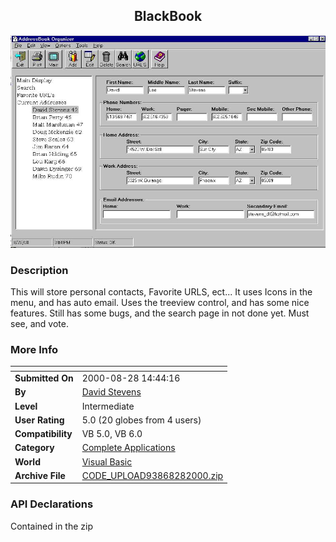 ﻿<div align="center">

## BlackBook

<img src="PIC20008281756494766.jpg">
</div>

### Description

This will store personal contacts, Favorite URLS, ect... It uses Icons in the menu, and has auto email. Uses the treeview control, and has some nice features. Still has some bugs, and the search page in not done yet. Must see, and vote.
 
### More Info
 


<span>             |<span>
---                |---
**Submitted On**   |2000-08-28 14:44:16
**By**             |[David Stevens](https://github.com/Planet-Source-Code/PSCIndex/blob/master/ByAuthor/david-stevens.md)
**Level**          |Intermediate
**User Rating**    |5.0 (20 globes from 4 users)
**Compatibility**  |VB 5\.0, VB 6\.0
**Category**       |[Complete Applications](https://github.com/Planet-Source-Code/PSCIndex/blob/master/ByCategory/complete-applications__1-27.md)
**World**          |[Visual Basic](https://github.com/Planet-Source-Code/PSCIndex/blob/master/ByWorld/visual-basic.md)
**Archive File**   |[CODE\_UPLOAD93868282000\.zip](https://github.com/Planet-Source-Code/david-stevens-blackbook__1-11065/archive/master.zip)

### API Declarations

Contained in the zip





